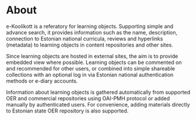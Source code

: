 # About

e-Koolikott is a referatory for learning objects. Supporting simple and advance search, it provides information such as the name, description, connection to Estonian national curricula, reviews and hyperlinks (metadata) to learning objects in content repositories and other sites.

Since learning objects are hosted in external sites, the aim is to provide embedded view where possible. Learning objects can be commented on and recommended for other users, or combined into simple shareable collections with an optional log in via Estonian national authentication methods or e-diary accounts.

Information about learning objects is gathered automatically from supported OER and commercial repositories using OAI-PMH protocol or added manually by authenticated users. For convenience, adding materials directly to Estonian state OER repository is also supported.
